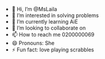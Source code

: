 - 👋 Hi, I’m @MsLaila
- 👀 I’m interested in solving problems
- 🌱 I’m currently learning AiE
- 💞️ I’m looking to collaborate on 
- 📫 How to reach me 0200000069
- 😄 Pronouns: She
- ⚡ Fun fact: love playing scrabbles

<!---
MsLaila/MsLaila is a ✨ special ✨ repository because its `README.md` (this file) appears on your GitHub profile.
You can click the Preview link to take a look at your changes.
--->
